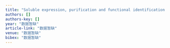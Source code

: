 ```yaml
---
title: "Soluble expression, purification and functional identification of the framework XV conotoxins derived from different Conus species"
authors: []
authors-key: []
year: "数据暂缺"
article-link: "数据暂缺"
venue: "数据暂缺"
bibex: "数据暂缺"
---
```

